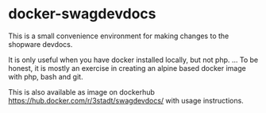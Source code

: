 # docker-swagdevdocs
This is a small convenience environment for making changes to the shopware devdocs.

It is only useful when you have docker installed locally, but not php.
... To be honest, it is mostly an exercise in creating an alpine based docker image with php, bash and git.

This is also available as image on dockerhub https://hub.docker.com/r/3stadt/swagdevdocs/ with usage instructions.
